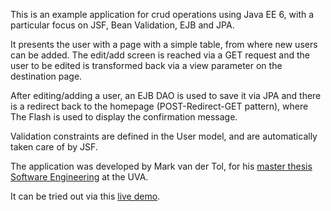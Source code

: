 This is an example application for crud operations using Java EE 6, with a particular focus on JSF, Bean Validation, EJB and JPA.

It presents the user with a page with a simple table, from where new users can be added. The edit/add screen is reached via a GET request and the user to be edited is transformed back via a view parameter on the destination page.

After editing/adding a user, an EJB DAO is used to save it via JPA and there is a redirect back to the homepage (POST-Redirect-GET pattern), where The Flash is used to display the confirmation message.

Validation constraints are defined in the User model, and are automatically taken care of by JSF.

The application was developed by Mark van der Tol, for his [master thesis Software Engineering](http://jdevelopment.nl/wp-content/uploads/sites/2/2012/07/markvandertol_thesis3.pdf) at the UVA.

It can be tried out via this [live demo](http://javaee6crud-beginning.rhcloud.com).